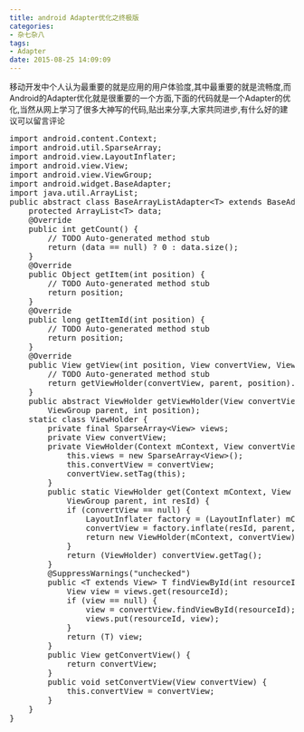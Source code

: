 ```yaml
---
title: android Adapter优化之终极版
categories:
- 杂七杂八
tags:
- Adapter
date: 2015-08-25 14:09:09
---
```


移动开发中个人认为最重要的就是应用的用户体验度,其中最重要的就是流畅度,而Android的Adapter优化就是很重要的一个方面,下面的代码就是一个Adapter的优化,当然从网上学习了很多大神写的代码,贴出来分享,大家共同进步,有什么好的建议可以留言评论
<!-- more -->
<pre class="brush:java;toolbar:false">import android.content.Context;
import android.util.SparseArray;
import android.view.LayoutInflater;
import android.view.View;
import android.view.ViewGroup;
import android.widget.BaseAdapter;
import java.util.ArrayList;
public abstract class BaseArrayListAdapter&lt;T&gt; extends BaseAdapter {
    protected ArrayList&lt;T&gt; data;
    @Override
    public int getCount() {
        // TODO Auto-generated method stub
        return (data == null) ? 0 : data.size();
    }
    @Override
    public Object getItem(int position) {
        // TODO Auto-generated method stub
        return position;
    }
    @Override
    public long getItemId(int position) {
        // TODO Auto-generated method stub
        return position;
    }
    @Override
    public View getView(int position, View convertView, ViewGroup parent) {
        // TODO Auto-generated method stub
        return getViewHolder(convertView, parent, position).getConvertView();
    }
    public abstract ViewHolder getViewHolder(View convertView,
        ViewGroup parent, int position);
    static class ViewHolder {
        private final SparseArray&lt;View&gt; views;
        private View convertView;
        private ViewHolder(Context mContext, View convertView) {
            this.views = new SparseArray&lt;View&gt;();
            this.convertView = convertView;
            convertView.setTag(this);
        }
        public static ViewHolder get(Context mContext, View convertView,
            ViewGroup parent, int resId) {
            if (convertView == null) {
                LayoutInflater factory = (LayoutInflater) mContext.getSystemService(Context.LAYOUT_INFLATER_SERVICE);
                convertView = factory.inflate(resId, parent, false); //
                return new ViewHolder(mContext, convertView);
            }
            return (ViewHolder) convertView.getTag();
        }
        @SuppressWarnings(&quot;unchecked&quot;)
        public &lt;T extends View&gt; T findViewById(int resourceId) {
            View view = views.get(resourceId);
            if (view == null) {
                view = convertView.findViewById(resourceId);
                views.put(resourceId, view);
            }
            return (T) view;
        }
        public View getConvertView() {
            return convertView;
        }
        public void setConvertView(View convertView) {
            this.convertView = convertView;
        }
    }
}</pre>